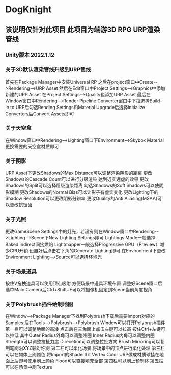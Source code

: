 # DogKnight
## 该说明仅针对此项目 此项目为端游3D RPG URP渲染管线
### Unity版本 2022.1.12  

### 关于3D默认渲染管线升级到URP管线
首先在Package Manager中安装Universal RP 之后在project窗口中Create-->Rendering-->URP Asset 然后在Edit窗口中Project Settings-->Graphics中添加新建的URP Asset 在Project Settings-->Quality也添加URP Asset 最后在Window窗口中Rendering-->Render Pipeline Converter窗口中下拉选择Build-in to URP后勾选Rending Settings和Material Upgrade后选择initialize Converters后Convert Assets即可

### 关于天空盒
在Window窗口中Rendering-->Lighting窗口下Environment-->Skybox Material更换需要的天空盒材质即可

### 关于阴影
URP Asset下更改Shadows的Max Distance可以调整渲染阴影的距离 更改Shadows的Cascade Count可以进行分级渲染 达到近实远虚的效果 更改Shadows的Split可以选择层级渲染距离 勾选Shadows的Soft Shadows可以使阴影模糊 更改Shadows的Normal Bias可以让影子有虚实变化 更改Lighting下的Shadow Resolution可以更改阴影分辨率 更改Quality的Anti Aliasing(MSAA)可以更改抗锯齿

### 关于光照
更改GameScene Settings中的灯光，若没有则在Window窗口中Rendering-->Lighting-->Scene下New Lighting Settings即可 Lightings Mode一般选择Baked indirect间接烘焙 Lightmapper一般选择Progressive GPU（Preview）减少CPU开销 设置好后点击右下角的Generate Lighting即可 在Environment下更改Environment Lighting-->Source可以选择环境光

### 关于场景道具
按住V拖拽道具可以使用顶点吸附 方便场景中道具环境布置 调整好Scene窗口后选中Main Camera后Ctrl+Shift+F可以将摄像机固定到Scene当前角度视角

### 关于Polybrush插件绘制地图
在Window-->Package Manager下找到Polybrush下载后需要Import对应的Samples 后在Tools-->Polybrush-->Polybrush Window可以打开Polybrush插件 第一栏可以调整地面的高矮 点击后在三角面上点击左键可以拉高 按住Ctrl+左键可以拉低 其中Outer Radius外角可以调整外圈 Inner Radius内角可以调整内圈 Strength可以调整拉扯力度 Direcetion可以调整拉扯方向 Brush Mirroring可以复制笔刷沿XYZ轴对称刷 第二栏可以柔化场景 将场景中的顶点进行柔化处理 第三栏可以在物体上刷颜色 将Import的Shader Lit Vertex Color URP做成材质球挂在地面上后即可使用刷上颜色 Flood可以直接填充全部 第四栏可以刷上预制体 第五栏可以在场景中刷Texture
